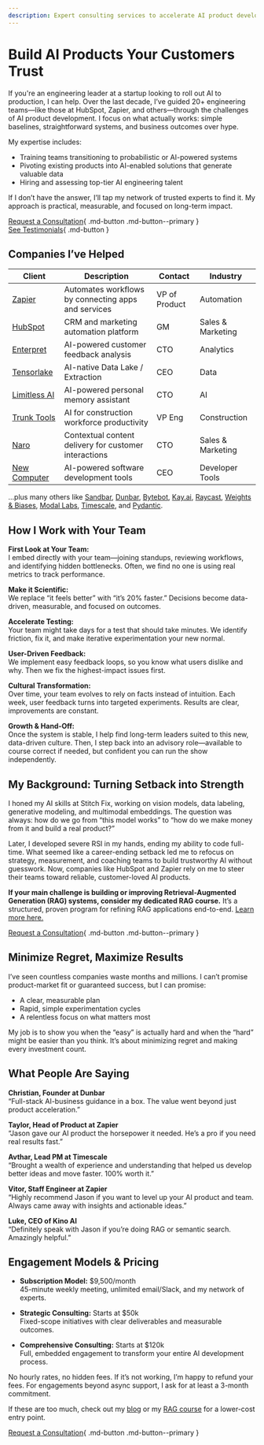 ```yaml
---
description: Expert consulting services to accelerate AI product development, minimize regrets, and drive business outcomes. Book a consultation today!
---
```


# Build AI Products Your Customers Trust

If you're an engineering leader at a startup looking to roll out AI to production, I can help. Over the last decade, I’ve guided 20+ engineering teams—like those at HubSpot, Zapier, and others—through the challenges of AI product development. I focus on what actually works: simple baselines, straightforward systems, and business outcomes over hype.

My expertise includes:

- Training teams transitioning to probabilistic or AI-powered systems  
- Pivoting existing products into AI-enabled solutions that generate valuable data  
- Hiring and assessing top-tier AI engineering talent

If I don’t have the answer, I’ll tap my network of trusted experts to find it. My approach is practical, measurable, and focused on long-term impact.

[Request a Consultation](mailto:work@jxnl.co){ .md-button .md-button--primary }  
[See Testimonials](#what-people-are-saying){ .md-button }  

## Companies I’ve Helped

| Client                                        | Description                                                | Contact        | Industry           |
|-----------------------------------------------|------------------------------------------------------------|----------------|--------------------|
| [Zapier](https://zapier.com/)                 | Automates workflows by connecting apps and services        | VP of Product  | Automation         |
| [HubSpot](https://hubspot.com/)               | CRM and marketing automation platform                      | GM             | Sales & Marketing  |
| [Enterpret](https://enterpret.com/)           | AI-powered customer feedback analysis                      | CTO            | Analytics          |
| [Tensorlake](https://tensorlake.ai/)          | AI-native Data Lake / Extraction                           | CEO            | Data               |
| [Limitless AI](http://limitless.ai/)          | AI-powered personal memory assistant                       | CTO            | AI                 |
| [Trunk Tools](https://trunktools.com/)        | AI for construction workforce productivity                 | VP Eng         | Construction       |
| [Naro](http://narohq.com/)                    | Contextual content delivery for customer interactions      | CTO            | Sales & Marketing  |
| [New Computer](http://new.computer/)          | AI-powered software development tools                      | CEO            | Developer Tools    |

…plus many others like [Sandbar](https://sandbar.inc/), [Dunbar](https://trydunbar.com/), [Bytebot](https://bytebot.ai/), [Kay.ai](http://kay.ai/), [Raycast](https://raycast.com/), [Weights & Biases](https://wandb.ai/), [Modal Labs](https://modal.com/), [Timescale](https://timescale.com/), and [Pydantic](http://pydantic.dev/).

## How I Work with Your Team

**First Look at Your Team:**  
I embed directly with your team—joining standups, reviewing workflows, and identifying hidden bottlenecks. Often, we find no one is using real metrics to track performance.

**Make it Scientific:**  
We replace “it feels better” with “it’s 20% faster.” Decisions become data-driven, measurable, and focused on outcomes.

**Accelerate Testing:**  
Your team might take days for a test that should take minutes. We identify friction, fix it, and make iterative experimentation your new normal.

**User-Driven Feedback:**  
We implement easy feedback loops, so you know what users dislike and why. Then we fix the highest-impact issues first.

**Cultural Transformation:**  
Over time, your team evolves to rely on facts instead of intuition. Each week, user feedback turns into targeted experiments. Results are clear, improvements are constant.

**Growth & Hand-Off:**  
Once the system is stable, I help find long-term leaders suited to this new, data-driven culture. Then, I step back into an advisory role—available to course correct if needed, but confident you can run the show independently.

## My Background: Turning Setback into Strength

I honed my AI skills at Stitch Fix, working on vision models, data labeling, generative modeling, and multimodal embeddings. The question was always: how do we go from “this model works” to “how do we make money from it and build a real product?”

Later, I developed severe RSI in my hands, ending my ability to code full-time. What seemed like a career-ending setback led me to refocus on strategy, measurement, and coaching teams to build trustworthy AI without guesswork. Now, companies like HubSpot and Zapier rely on me to steer their teams toward reliable, customer-loved AI products.

**If your main challenge is building or improving Retrieval-Augmented Generation (RAG) systems, consider my dedicated RAG course.** It’s a structured, proven program for refining RAG applications end-to-end. [Learn more here.](./systematically-improve-your-rag.md)

[Request a Consultation](https://form.typeform.com/to/hQH2X1bI){ .md-button .md-button--primary }

## Minimize Regret, Maximize Results

I’ve seen countless companies waste months and millions. I can’t promise product-market fit or guaranteed success, but I can promise:

- A clear, measurable plan  
- Rapid, simple experimentation cycles  
- A relentless focus on what matters most

My job is to show you when the “easy” is actually hard and when the “hard” might be easier than you think. It’s about minimizing regret and making every investment count.

## What People Are Saying

**Christian, Founder at Dunbar**  
“Full-stack AI-business guidance in a box. The value went beyond just product acceleration.”

**Taylor, Head of Product at Zapier**  
“Jason gave our AI product the horsepower it needed. He’s a pro if you need real results fast.”

**Avthar, Lead PM at Timescale**  
“Brought a wealth of experience and understanding that helped us develop better ideas and move faster. 100% worth it.”

**Vitor, Staff Engineer at Zapier**  
“Highly recommend Jason if you want to level up your AI product and team. Always came away with insights and actionable ideas.”

**Luke, CEO of Kino AI**  
“Definitely speak with Jason if you’re doing RAG or semantic search. Amazingly helpful.”

## Engagement Models & Pricing

- **Subscription Model:** $9,500/month  
  45-minute weekly meeting, unlimited email/Slack, and my network of experts.  

- **Strategic Consulting:** Starts at $50k  
  Fixed-scope initiatives with clear deliverables and measurable outcomes.

- **Comprehensive Consulting:** Starts at $120k  
  Full, embedded engagement to transform your entire AI development process.

No hourly rates, no hidden fees. If it’s not working, I’m happy to refund your fees. For engagements beyond async support, I ask for at least a 3-month commitment.

If these are too much, check out my [blog](./writing/index.md) or my [RAG course](./systematically-improve-your-rag.md) for a lower-cost entry point.

<!-- [Request a Consultation](https://form.typeform.com/to/hQH2X1bI){ .md-button .md-button--primary } -->
[Request a Consultation](mailto:work@jxnl.co){ .md-button .md-button--primary }
